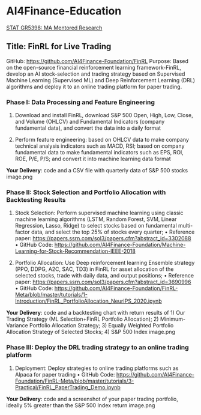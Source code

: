 # AI4Finance-Education

[STAT GR5398: MA Mentored Research](https://stat.columbia.edu/ma-programs/stat-gr5398-ma-mentored-research/)

## Title: FinRL for Live Trading
GitHub: https://github.com/AI4Finance-Foundation/FinRL
Purpose: Based on the open-source financial reinforcement learning framework-FinRL, develop an AI stock-selection and trading strategy based on Supervised Machine Learning (Supervised ML) and Deep Reinforcement Learning (DRL) algorithms and deploy it to an online trading platform for paper trading.

### Phase I: Data Processing and Feature Engineering
1. Download and install FinRL, download S&P 500 Open, High, Low, Close, and Volume (OHLCV) and Fundamental Indicators (company fundamental data), and convert the data into a daily format

2. Perform feature engineering: based on OHLCV data to make company technical analysis indicators such as MACD, RSI; based on company fundamental data to make fundamental indicators such as EPS, ROI, ROE, P/E, P/S; and convert it into machine learning data format

**Your Delivery**: code and a CSV file with quarterly data of S&P 500 stocks
image.png

### Phase II: Stock Selection and Portfolio Allocation with Backtesting Results
1. Stock Selection: Perform supervised machine learning using classic machine learning algorithms (LSTM, Random Forest, SVM, Linear Regression, Lasso, Ridge) to select stocks based on fundamental multi-factor data, and select the top 25% of stocks every quarter; 
• Reference paper: https://papers.ssrn.com/sol3/papers.cfm?abstract_id=3302088
• GitHub Code: https://github.com/AI4Finance-Foundation/Machine-Learning-for-Stock-Recommendation-IEEE-2018

2. Portfolio Allocation: Use Deep reinforcement learning Ensemble strategy (PPO, DDPG, A2C, SAC, TD3) in FinRL for asset allocation of the selected stocks, trade with daily data, and output positions; 
• Reference paper: https://papers.ssrn.com/sol3/papers.cfm?abstract_id=3690996
• GitHub Code: https://github.com/AI4Finance-Foundation/FinRL-Meta/blob/master/tutorials/1-Introduction/FinRL_PortfolioAllocation_NeurIPS_2020.ipynb

**Your Delivery**: code and a backtesting chart with return results of 1) Our Trading Strategy (ML Selection+FinRL Portfolio Allocation); 2) Minimum-Variance Portfolio Allocation Strategy; 3) Equally Weighted Portfolio Allocation Strategy of Selected Stocks; 4) S&P 500 Index 
image.png

### Phase III: Deploy the DRL trading strategy to an online trading platform
1. Deployment: Deploy strategies to online trading platforms such as Alpaca for paper trading
• GitHub Code: https://github.com/AI4Finance-Foundation/FinRL-Meta/blob/master/tutorials/3-Practical/FinRL_PaperTrading_Demo.ipynb

**Your Delivery**: code and a screenshot of your paper trading portfolio, ideally 5% greater than the S&P 500 Index return
image.png
